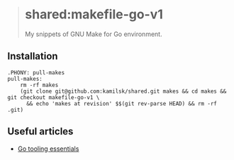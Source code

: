 > # shared:makefile-go-v1
>
> My snippets of GNU Make for Go environment.

## Installation

```
.PHONY: pull-makes
pull-makes:
	rm -rf makes
	(git clone git@github.com:kamilsk/shared.git makes && cd makes && git checkout makefile-go-v1 \
	  && echo 'makes at revision' $$(git rev-parse HEAD) && rm -rf .git)
```

## Useful articles

* [Go tooling essentials](https://rakyll.org/go-tool-flags/)
